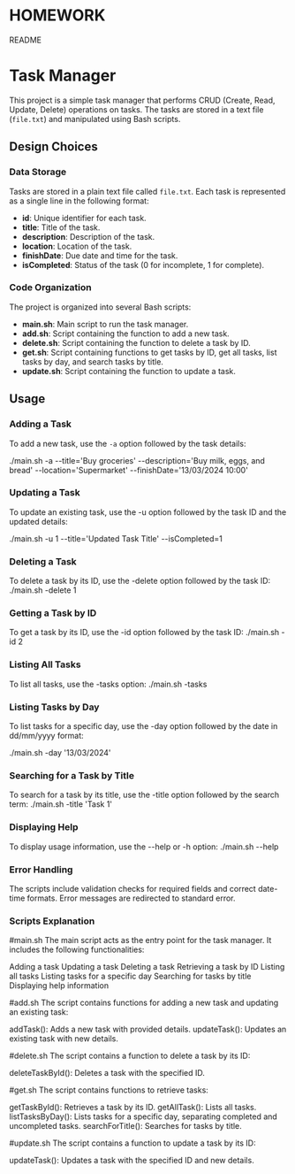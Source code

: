 # HOMEWORK
README
# Task Manager

This project is a simple task manager that performs CRUD (Create, Read, Update, Delete) operations on tasks. The tasks are stored in a text file (`file.txt`) and manipulated using Bash scripts.

## Design Choices

### Data Storage
Tasks are stored in a plain text file called `file.txt`. Each task is represented as a single line in the following format:

- **id**: Unique identifier for each task.
- **title**: Title of the task.
- **description**: Description of the task.
- **location**: Location of the task.
- **finishDate**: Due date and time for the task.
- **isCompleted**: Status of the task (0 for incomplete, 1 for complete).

### Code Organization
The project is organized into several Bash scripts:

- **main.sh**: Main script to run the task manager.
- **add.sh**: Script containing the function to add a new task.
- **delete.sh**: Script containing the function to delete a task by ID.
- **get.sh**: Script containing functions to get tasks by ID, get all tasks, list tasks by day, and search tasks by title.
- **update.sh**: Script containing the function to update a task.

## Usage

### Adding a Task
To add a new task, use the `-a` option followed by the task details:


./main.sh -a --title='Buy groceries' --description='Buy milk, eggs, and bread' --location='Supermarket' --finishDate='13/03/2024 10:00'

### Updating a Task
To update an existing task, use the -u option followed by the task ID and the updated details:

./main.sh -u 1 --title='Updated Task Title' --isCompleted=1

### Deleting a Task
To delete a task by its ID, use the -delete option followed by the task ID:
./main.sh -delete 1

### Getting a Task by ID
To get a task by its ID, use the -id option followed by the task ID:
./main.sh -id 2

### Listing All Tasks
To list all tasks, use the -tasks option:
./main.sh -tasks
### Listing Tasks by Day
To list tasks for a specific day, use the -day option followed by the date in dd/mm/yyyy format:

./main.sh -day '13/03/2024'

### Searching for a Task by Title
To search for a task by its title, use the -title option followed by the search term:
./main.sh -title 'Task 1'

### Displaying Help
To display usage information, use the --help or -h option:
./main.sh --help

### Error Handling
The scripts include validation checks for required fields and correct date-time formats. Error messages are redirected to standard error.

### Scripts Explanation
#main.sh
The main script acts as the entry point for the task manager. It includes the following functionalities:

Adding a task
Updating a task
Deleting a task
Retrieving a task by ID
Listing all tasks
Listing tasks for a specific day
Searching for tasks by title
Displaying help information

#add.sh
The script contains functions for adding a new task and updating an existing task:

addTask(): Adds a new task with provided details.
updateTask(): Updates an existing task with new details.

#delete.sh
The script contains a function to delete a task by its ID:

deleteTaskById(): Deletes a task with the specified ID.

#get.sh
The script contains functions to retrieve tasks:

getTaskById(): Retrieves a task by its ID.
getAllTask(): Lists all tasks.
listTasksByDay(): Lists tasks for a specific day, separating completed and uncompleted tasks.
searchForTitle(): Searches for tasks by title.

#update.sh
The script contains a function to update a task by its ID:

updateTask(): Updates a task with the specified ID and new details.

